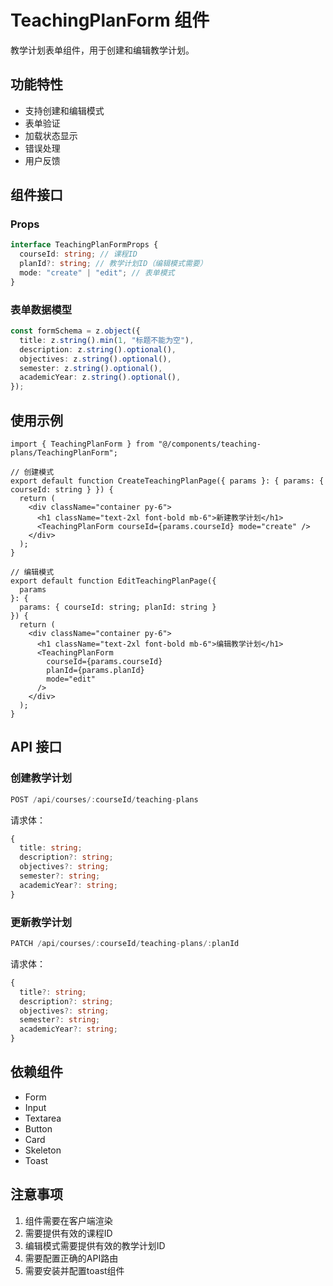 # TeachingPlanForm 组件

教学计划表单组件，用于创建和编辑教学计划。

## 功能特性

- 支持创建和编辑模式
- 表单验证
- 加载状态显示
- 错误处理
- 用户反馈

## 组件接口

### Props

```typescript
interface TeachingPlanFormProps {
  courseId: string; // 课程ID
  planId?: string; // 教学计划ID（编辑模式需要）
  mode: "create" | "edit"; // 表单模式
}
```

### 表单数据模型

```typescript
const formSchema = z.object({
  title: z.string().min(1, "标题不能为空"),
  description: z.string().optional(),
  objectives: z.string().optional(),
  semester: z.string().optional(),
  academicYear: z.string().optional(),
});
```

## 使用示例

```tsx
import { TeachingPlanForm } from "@/components/teaching-plans/TeachingPlanForm";

// 创建模式
export default function CreateTeachingPlanPage({ params }: { params: { courseId: string } }) {
  return (
    <div className="container py-6">
      <h1 className="text-2xl font-bold mb-6">新建教学计划</h1>
      <TeachingPlanForm courseId={params.courseId} mode="create" />
    </div>
  );
}

// 编辑模式
export default function EditTeachingPlanPage({ 
  params 
}: { 
  params: { courseId: string; planId: string } 
}) {
  return (
    <div className="container py-6">
      <h1 className="text-2xl font-bold mb-6">编辑教学计划</h1>
      <TeachingPlanForm 
        courseId={params.courseId} 
        planId={params.planId} 
        mode="edit" 
      />
    </div>
  );
}
```

## API 接口

### 创建教学计划

```typescript
POST /api/courses/:courseId/teaching-plans
```

请求体：
```typescript
{
  title: string;
  description?: string;
  objectives?: string;
  semester?: string;
  academicYear?: string;
}
```

### 更新教学计划

```typescript
PATCH /api/courses/:courseId/teaching-plans/:planId
```

请求体：
```typescript
{
  title?: string;
  description?: string;
  objectives?: string;
  semester?: string;
  academicYear?: string;
}
```

## 依赖组件

- Form
- Input
- Textarea
- Button
- Card
- Skeleton
- Toast

## 注意事项

1. 组件需要在客户端渲染
2. 需要提供有效的课程ID
3. 编辑模式需要提供有效的教学计划ID
4. 需要配置正确的API路由
5. 需要安装并配置toast组件 